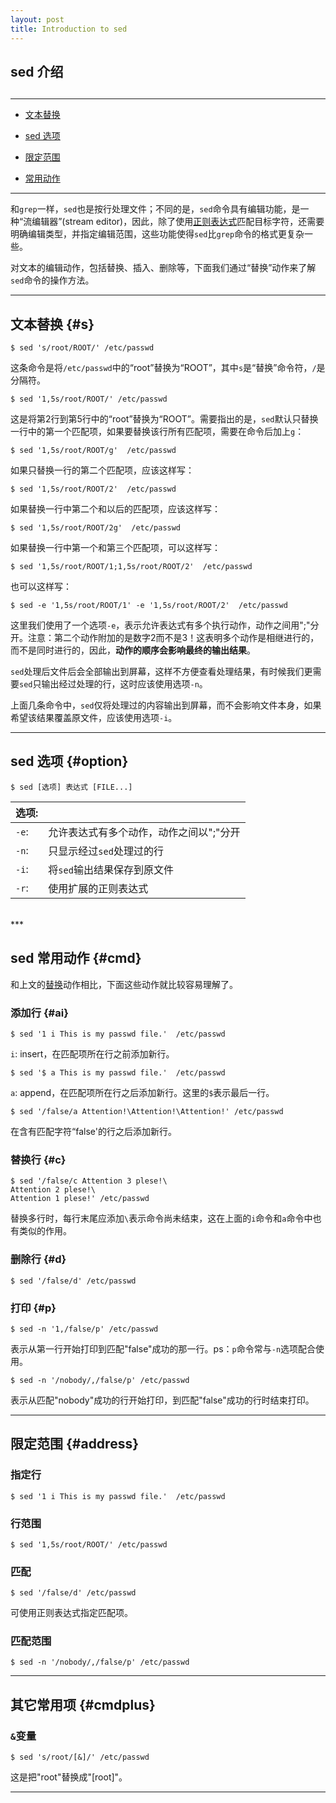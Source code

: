 ```yaml
---
layout: post
title: Introduction to sed
---
```

## sed 介绍

<h2 id="top"></h2>

***

*   [文本替换](#s)
*   [sed 选项](#option)

*   [限定范围](#address)
*   [常用动作](#cmd)

***

和`grep`一样，`sed`也是按行处理文件；不同的是，`sed`命令具有编辑功能，是一种“流编辑器”(stream editor)，因此，除了使用[正则表达式](http://about.uuspider.com/2015/07/15/grep.html#basic)匹配目标字符，还需要明确编辑类型，并指定编辑范围，这些功能使得`sed`比`grep`命令的格式更复杂一些。

对文本的编辑动作，包括替换、插入、删除等，下面我们通过“替换”动作来了解`sed`命令的操作方法。

***

## 文本替换  {#s}

    $ sed 's/root/ROOT/' /etc/passwd

这条命令是将`/etc/passwd`中的“root”替换为“ROOT”，其中`s`是“替换”命令符，`/`是分隔符。

    $ sed '1,5s/root/ROOT/' /etc/passwd
    
这是将第2行到第5行中的“root”替换为“ROOT”。需要指出的是，`sed`默认只替换一行中的第一个匹配项，如果要替换该行所有匹配项，需要在命令后加上`g`：

    $ sed '1,5s/root/ROOT/g'  /etc/passwd
    
如果只替换一行的第二个匹配项，应该这样写：

    $ sed '1,5s/root/ROOT/2'  /etc/passwd
    
如果替换一行中第二个和以后的匹配项，应该这样写：

    $ sed '1,5s/root/ROOT/2g'  /etc/passwd
    
如果替换一行中第一个和第三个匹配项，可以这样写：

    $ sed '1,5s/root/ROOT/1;1,5s/root/ROOT/2'  /etc/passwd

也可以这样写：

    $ sed -e '1,5s/root/ROOT/1' -e '1,5s/root/ROOT/2'  /etc/passwd
    
这里我们使用了一个选项`-e`，表示允许表达式有多个执行动作，动作之间用";"分开。注意：第二个动作附加的是数字2而不是3！这表明多个动作是相继进行的，而不是同时进行的，因此，**动作的顺序会影响最终的输出结果**。
    
`sed`处理后文件后会全部输出到屏幕，这样不方便查看处理结果，有时候我们更需要`sed`只输出经过处理的行，这时应该使用选项`-n`。

上面几条命令中，`sed`仅将处理过的内容输出到屏幕，而不会影响文件本身，如果希望该结果覆盖原文件，应该使用选项`-i`。

***

## sed 选项 {#option}

    $ sed [选项] 表达式 [FILE...]

|选项:||
|:---|:---|
|`-e`:|允许表达式有多个动作，动作之间以";"分开|
|`-n`:|只显示经过`sed`处理过的行|
|`-i`:|将`sed`输出结果保存到原文件|
|`-r`:|使用扩展的正则表达式|

<br>
***

## sed 常用动作 {#cmd}

和上文的[替换](#s)动作相比，下面这些动作就比较容易理解了。

### 添加行 {#ai}

    $ sed '1 i This is my passwd file.'  /etc/passwd
    
`i`: insert，在匹配项所在行之前添加新行。

    $ sed '$ a This is my passwd file.'  /etc/passwd

`a`: append，在匹配项所在行之后添加新行。这里的`$`表示最后一行。

    $ sed '/false/a Attention!\Attention!\Attention!' /etc/passwd
    
在含有匹配字符“false'的行之后添加新行。

### 替换行 {#c}

    $ sed '/false/c Attention 3 plese!\
    Attention 2 plese!\
    Attention 1 plese!' /etc/passwd
    
替换多行时，每行末尾应添加`\`表示命令尚未结束，这在上面的`i`命令和`a`命令中也有类似的作用。

### 删除行 {#d}

    $ sed '/false/d' /etc/passwd

### 打印 {#p}

    $ sed -n '1,/false/p' /etc/passwd

表示从第一行开始打印到匹配"false"成功的那一行。ps：`p`命令常与`-n`选项配合使用。

    $ sed -n '/nobody/,/false/p' /etc/passwd
    
表示从匹配"nobody"成功的行开始打印，到匹配"false"成功的行时结束打印。

***

## 限定范围 {#address}

### 指定行

    $ sed '1 i This is my passwd file.'  /etc/passwd

### 行范围

    $ sed '1,5s/root/ROOT/' /etc/passwd

### 匹配

    $ sed '/false/d' /etc/passwd
        
可使用正则表达式指定匹配项。

### 匹配范围

    $ sed -n '/nobody/,/false/p' /etc/passwd

***

## 其它常用项 {#cmdplus}

### `&`变量

    $ sed 's/root/[&]/' /etc/passwd
    
这是把"root"替换成"[root]"。




***








